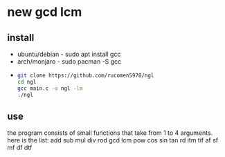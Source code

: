 # new gcd lcm

## install
* ubuntu/debian - sudo apt install gcc
* arch/monjaro  - sudo pacman -S gcc
* ```bash
  git clone https://github.com/rucomen5978/ngl
  cd ngl
  gcc main.c -o ngl -lm
  ./ngl

## use
the program consists of small functions that take from 1 to 4 arguments.
here is the list:
add sub mul div rod gcd lcm pow cos sin tan rd itm tif af sf mf df dtf
